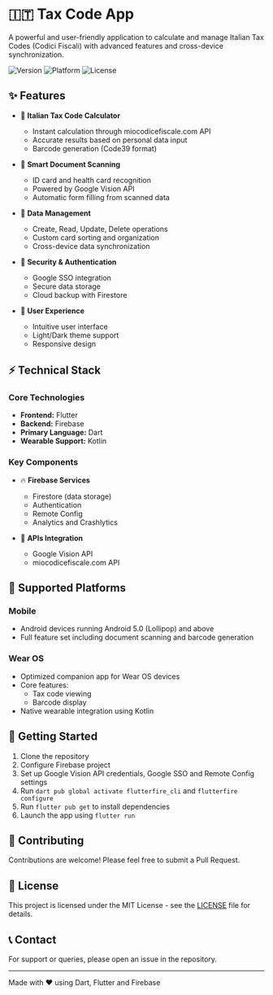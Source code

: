 # 🇮🇹 Tax Code App

A powerful and user-friendly application to calculate and manage Italian Tax Codes (Codici Fiscali) with advanced features and cross-device synchronization.

![Version](https://img.shields.io/badge/version-1.3.0-blue)
![Platform](https://img.shields.io/badge/platform-Android%20%7C%20Wear%20OS-brightgreen)
![License](https://img.shields.io/badge/license-MIT-green)

## ✨ Features

- 🧮 **Italian Tax Code Calculator**
  - Instant calculation through miocodicefiscale.com API
  - Accurate results based on personal data input
  - Barcode generation (Code39 format)

- 📸 **Smart Document Scanning**
  - ID card and health card recognition
  - Powered by Google Vision API
  - Automatic form filling from scanned data

- 💾 **Data Management**
  - Create, Read, Update, Delete operations
  - Custom card sorting and organization
  - Cross-device data synchronization

- 🔐 **Security & Authentication**
  - Google SSO integration
  - Secure data storage
  - Cloud backup with Firestore

- 🎨 **User Experience**
  - Intuitive user interface
  - Light/Dark theme support
  - Responsive design

## ⚡ Technical Stack

### Core Technologies
- **Frontend:** Flutter
- **Backend:** Firebase
- **Primary Language:** Dart
- **Wearable Support:** Kotlin

### Key Components
- 🔥 **Firebase Services**
  - Firestore (data storage)
  - Authentication
  - Remote Config
  - Analytics and Crashlytics

- 🔌 **APIs Integration**
  - Google Vision API
  - miocodicefiscale.com API

## 📱 Supported Platforms

### Mobile
- Android devices running Android 5.0 (Lollipop) and above
- Full feature set including document scanning and barcode generation

### Wear OS
- Optimized companion app for Wear OS devices
- Core features:
  - Tax code viewing
  - Barcode display
- Native wearable integration using Kotlin

## 🚀 Getting Started

1. Clone the repository
2. Configure Firebase project
3. Set up Google Vision API credentials, Google SSO and Remote Config settings
4. Run `dart pub global activate flutterfire_cli` and `flutterfire configure`
5. Run `flutter pub get` to install dependencies
6. Launch the app using `flutter run`


## 🤝 Contributing

Contributions are welcome! Please feel free to submit a Pull Request.

## 📝 License

This project is licensed under the MIT License - see the [LICENSE](LICENSE) file for details.

## 📞 Contact

For support or queries, please open an issue in the repository.

---
Made with ❤️ using Dart, Flutter and Firebase

